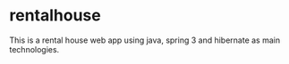 rentalhouse
===========

This is a rental house web app using java, spring 3 and hibernate as main technologies.
